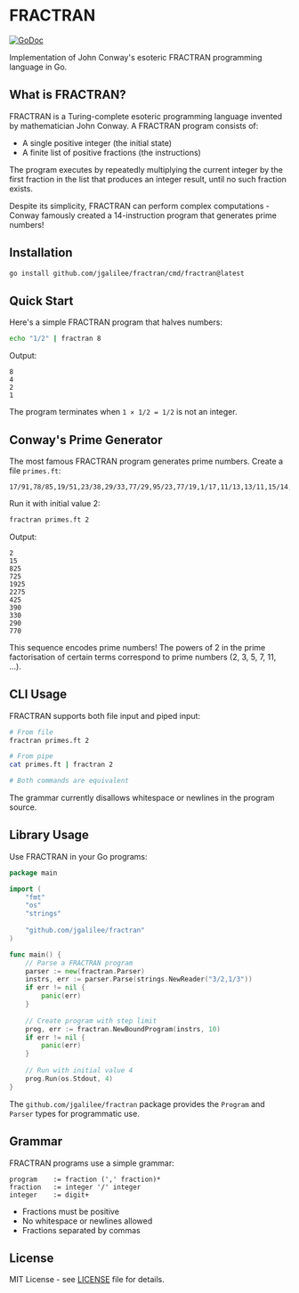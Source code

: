 # FRACTRAN

[![GoDoc](https://godoc.org/github.com/jgalilee/fractran?status.svg)](https://godoc.org/github.com/jgalilee/fractran)

Implementation of John Conway's esoteric FRACTRAN programming language in Go.

## What is FRACTRAN?

FRACTRAN is a Turing-complete esoteric programming language invented by mathematician John Conway. A FRACTRAN program consists of:

- A single positive integer (the initial state)
- A finite list of positive fractions (the instructions)

The program executes by repeatedly multiplying the current integer by the first fraction in the list that produces an integer result, until no such fraction exists.

Despite its simplicity, FRACTRAN can perform complex computations - Conway famously created a 14-instruction program that generates prime numbers!

## Installation

```bash
go install github.com/jgalilee/fractran/cmd/fractran@latest
```

## Quick Start

Here's a simple FRACTRAN program that halves numbers:

```bash
echo "1/2" | fractran 8
```

Output:
```
8
4
2
1
```

The program terminates when `1 × 1/2 = 1/2` is not an integer.

## Conway's Prime Generator

The most famous FRACTRAN program generates prime numbers. Create a file `primes.ft`:

```
17/91,78/85,19/51,23/38,29/33,77/29,95/23,77/19,1/17,11/13,13/11,15/14,15/2,55/1
```

Run it with initial value 2:

```bash
fractran primes.ft 2
```

Output:
```
2
15
825
725
1925
2275
425
390
330
290
770
```

This sequence encodes prime numbers! The powers of 2 in the prime factorisation of certain terms correspond to prime numbers (2, 3, 5, 7, 11, ...).

## CLI Usage

FRACTRAN supports both file input and piped input:

```bash
# From file
fractran primes.ft 2

# From pipe  
cat primes.ft | fractran 2

# Both commands are equivalent
```

The grammar currently disallows whitespace or newlines in the program source.

## Library Usage

Use FRACTRAN in your Go programs:

```go
package main

import (
    "fmt"
    "os"
    "strings"
    
    "github.com/jgalilee/fractran"
)

func main() {
    // Parse a FRACTRAN program
    parser := new(fractran.Parser)
    instrs, err := parser.Parse(strings.NewReader("3/2,1/3"))
    if err != nil {
        panic(err)
    }
    
    // Create program with step limit
    prog, err := fractran.NewBoundProgram(instrs, 10)
    if err != nil {
        panic(err)
    }
    
    // Run with initial value 4
    prog.Run(os.Stdout, 4)
}
```

The `github.com/jgalilee/fractran` package provides the `Program` and `Parser` types for programmatic use.

## Grammar

FRACTRAN programs use a simple grammar:

```
program    := fraction (',' fraction)*
fraction   := integer '/' integer
integer    := digit+
```

- Fractions must be positive
- No whitespace or newlines allowed
- Fractions separated by commas

## License

MIT License - see [LICENSE](LICENSE) file for details.